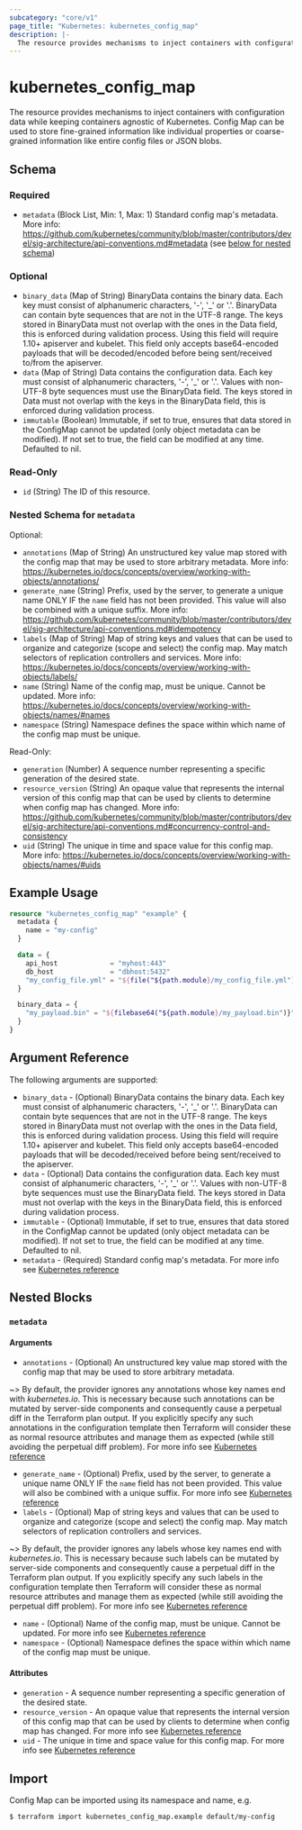 ```yaml
---
subcategory: "core/v1"
page_title: "Kubernetes: kubernetes_config_map"
description: |-
  The resource provides mechanisms to inject containers with configuration data while keeping containers agnostic of Kubernetes.
---
```


# kubernetes_config_map

The resource provides mechanisms to inject containers with configuration data while keeping containers agnostic of Kubernetes. Config Map can be used to store fine-grained information like individual properties or coarse-grained information like entire config files or JSON blobs.

<!-- schema generated by tfplugindocs -->
## Schema

### Required

- `metadata` (Block List, Min: 1, Max: 1) Standard config map's metadata. More info: https://github.com/kubernetes/community/blob/master/contributors/devel/sig-architecture/api-conventions.md#metadata (see [below for nested schema](#nestedblock--metadata))

### Optional

- `binary_data` (Map of String) BinaryData contains the binary data. Each key must consist of alphanumeric characters, '-', '_' or '.'. BinaryData can contain byte sequences that are not in the UTF-8 range. The keys stored in BinaryData must not overlap with the ones in the Data field, this is enforced during validation process. Using this field will require 1.10+ apiserver and kubelet. This field only accepts base64-encoded payloads that will be decoded/encoded before being sent/received to/from the apiserver.
- `data` (Map of String) Data contains the configuration data. Each key must consist of alphanumeric characters, '-', '_' or '.'. Values with non-UTF-8 byte sequences must use the BinaryData field. The keys stored in Data must not overlap with the keys in the BinaryData field, this is enforced during validation process.
- `immutable` (Boolean) Immutable, if set to true, ensures that data stored in the ConfigMap cannot be updated (only object metadata can be modified). If not set to true, the field can be modified at any time. Defaulted to nil.

### Read-Only

- `id` (String) The ID of this resource.

<a id="nestedblock--metadata"></a>
### Nested Schema for `metadata`

Optional:

- `annotations` (Map of String) An unstructured key value map stored with the config map that may be used to store arbitrary metadata. More info: https://kubernetes.io/docs/concepts/overview/working-with-objects/annotations/
- `generate_name` (String) Prefix, used by the server, to generate a unique name ONLY IF the `name` field has not been provided. This value will also be combined with a unique suffix. More info: https://github.com/kubernetes/community/blob/master/contributors/devel/sig-architecture/api-conventions.md#idempotency
- `labels` (Map of String) Map of string keys and values that can be used to organize and categorize (scope and select) the config map. May match selectors of replication controllers and services. More info: https://kubernetes.io/docs/concepts/overview/working-with-objects/labels/
- `name` (String) Name of the config map, must be unique. Cannot be updated. More info: https://kubernetes.io/docs/concepts/overview/working-with-objects/names/#names
- `namespace` (String) Namespace defines the space within which name of the config map must be unique.

Read-Only:

- `generation` (Number) A sequence number representing a specific generation of the desired state.
- `resource_version` (String) An opaque value that represents the internal version of this config map that can be used by clients to determine when config map has changed. More info: https://github.com/kubernetes/community/blob/master/contributors/devel/sig-architecture/api-conventions.md#concurrency-control-and-consistency
- `uid` (String) The unique in time and space value for this config map. More info: https://kubernetes.io/docs/concepts/overview/working-with-objects/names/#uids




## Example Usage

```terraform
resource "kubernetes_config_map" "example" {
  metadata {
    name = "my-config"
  }

  data = {
    api_host             = "myhost:443"
    db_host              = "dbhost:5432"
    "my_config_file.yml" = "${file("${path.module}/my_config_file.yml")}"
  }

  binary_data = {
    "my_payload.bin" = "${filebase64("${path.module}/my_payload.bin")}"
  }
}
```

## Argument Reference

The following arguments are supported:

* `binary_data` - (Optional) BinaryData contains the binary data. Each key must consist of alphanumeric characters, '-', '_' or '.'. BinaryData can contain byte sequences that are not in the UTF-8 range. The keys stored in BinaryData must not overlap with the ones in the Data field, this is enforced during validation process. Using this field will require 1.10+ apiserver and kubelet. This field only accepts base64-encoded payloads that will be decoded/received before being sent/received to the apiserver.
* `data` - (Optional) Data contains the configuration data. Each key must consist of alphanumeric characters, '-', '_' or '.'. Values with non-UTF-8 byte sequences must use the BinaryData field. The keys stored in Data must not overlap with the keys in the BinaryData field, this is enforced during validation process.
* `immutable` - (Optional) Immutable, if set to true, ensures that data stored in the ConfigMap cannot be updated (only object metadata can be modified). If not set to true, the field can be modified at any time. Defaulted to nil.
* `metadata` - (Required) Standard config map's metadata. For more info see [Kubernetes reference](https://github.com/kubernetes/community/blob/master/contributors/devel/sig-architecture/api-conventions.md#metadata)

## Nested Blocks

### `metadata`

#### Arguments

* `annotations` - (Optional) An unstructured key value map stored with the config map that may be used to store arbitrary metadata.

~> By default, the provider ignores any annotations whose key names end with *kubernetes.io*. This is necessary because such annotations can be mutated by server-side components and consequently cause a perpetual diff in the Terraform plan output. If you explicitly specify any such annotations in the configuration template then Terraform will consider these as normal resource attributes and manage them as expected (while still avoiding the perpetual diff problem). For more info see [Kubernetes reference](https://kubernetes.io/docs/concepts/overview/working-with-objects/annotations/)

* `generate_name` - (Optional) Prefix, used by the server, to generate a unique name ONLY IF the `name` field has not been provided. This value will also be combined with a unique suffix. For more info see [Kubernetes reference](https://github.com/kubernetes/community/blob/master/contributors/devel/sig-architecture/api-conventions.md#idempotency)
* `labels` - (Optional) Map of string keys and values that can be used to organize and categorize (scope and select) the config map. May match selectors of replication controllers and services.

~> By default, the provider ignores any labels whose key names end with *kubernetes.io*. This is necessary because such labels can be mutated by server-side components and consequently cause a perpetual diff in the Terraform plan output. If you explicitly specify any such labels in the configuration template then Terraform will consider these as normal resource attributes and manage them as expected (while still avoiding the perpetual diff problem). For more info see [Kubernetes reference](https://kubernetes.io/docs/concepts/overview/working-with-objects/labels/)

* `name` - (Optional) Name of the config map, must be unique. Cannot be updated. For more info see [Kubernetes reference](https://kubernetes.io/docs/concepts/overview/working-with-objects/names/#names)
* `namespace` - (Optional) Namespace defines the space within which name of the config map must be unique.

#### Attributes

* `generation` - A sequence number representing a specific generation of the desired state.
* `resource_version` - An opaque value that represents the internal version of this config map that can be used by clients to determine when config map has changed. For more info see [Kubernetes reference](https://github.com/kubernetes/community/blob/master/contributors/devel/sig-architecture/api-conventions.md#concurrency-control-and-consistency)
* `uid` - The unique in time and space value for this config map. For more info see [Kubernetes reference](https://kubernetes.io/docs/concepts/overview/working-with-objects/names/#uids)

## Import

Config Map can be imported using its namespace and name, e.g.

```
$ terraform import kubernetes_config_map.example default/my-config
```
